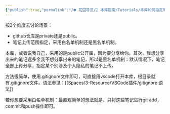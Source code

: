 ```yaml
---
{"publish":true,"permalink":"/🍀 花园导览/🧰 本库指南/Tutorials/本库如何指定笔记同步至github.md","title":"本库如何指定笔记同步至github","created":"2022-09-03","modified":"2023-03-14","published":"2025-07-07T17:10:23.960+08:00","cssclasses":""}
---
```


按2个维度去讨论场景：

- github仓库是private还是public。
- 笔记上传范围指定，采用白名单机制还是黑名单机制。

本库，或者说我自己，采用的是public公开库，因为要分享给你。其次，我想分享出来的笔记远多余我不想分享出来的笔记，所以是黑名单机制：默认情况下，笔记全部上传分享，指定某个别涉及个人隐私的笔记不上传。

方法很简单，使用.gitignore文件即可，可直接用vscode打开本库，根目录就有.gitignore文件。语法参见：[[Spaces/3-Resource/VSCode插件/gitignore 语法]]

若你想要采用白名单机制：最直观简单的想法就是，只将这些笔记进行git add，commit和push操作即可。